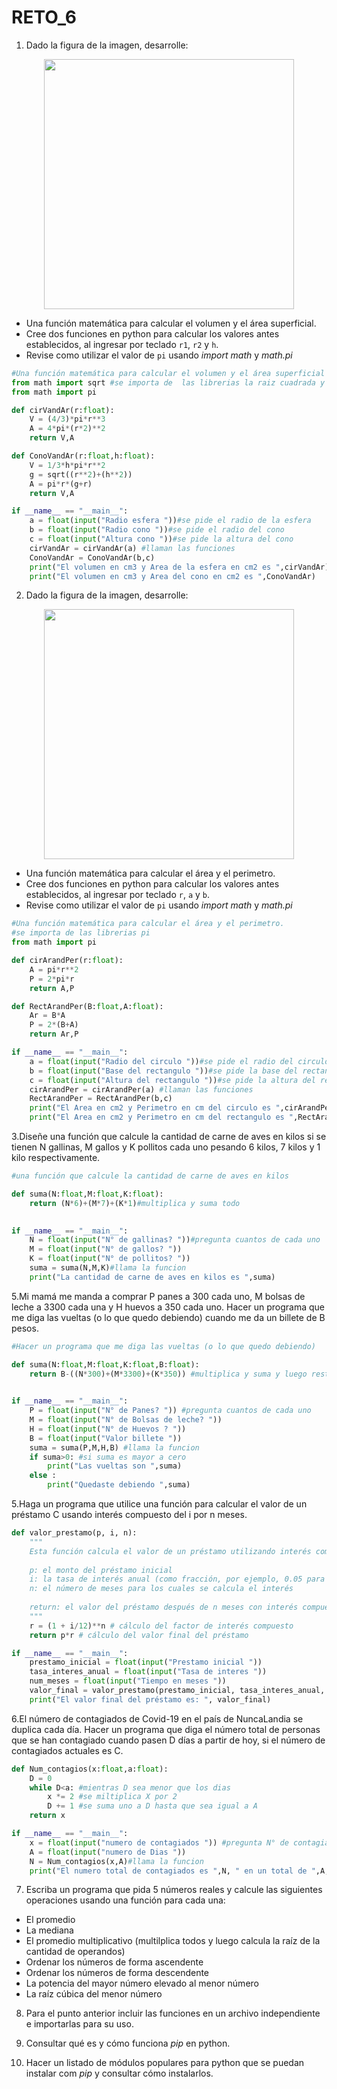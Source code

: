 # RETO_6

1. Dado la figura de la imagen, desarrolle:

<div align='center'>
<figure> <img src="https://i.postimg.cc/FRvCmpxx/image.png" alt="" width="400" height="auto"/></br>
<figcaption><b></b></figcaption></figure>
</div>

+ Una función matemática para calcular el volumen y el área superficial.
+ Cree dos funciones en python para calcular los valores antes establecidos, al ingresar por teclado `r1`, `r2` y `h`.
+ Revise como utilizar el valor de `pi` usando *import math* y *math.pi*

```python
#Una función matemática para calcular el volumen y el área superficial
from math import sqrt #se importa de  las librerias la raiz cuadrada y pi
from math import pi

def cirVandAr(r:float):
    V = (4/3)*pi*r**3 
    A = 4*pi*(r*2)**2
    return V,A

def ConoVandAr(r:float,h:float):
    V = 1/3*h*pi*r**2
    g = sqrt((r**2)+(h**2))
    A = pi*r*(g+r)
    return V,A

if __name__ == "__main__":
    a = float(input("Radio esfera "))#se pide el radio de la esfera
    b = float(input("Radio cono "))#se pide el radio del cono
    c = float(input("Altura cono "))#se pide la altura del cono
    cirVandAr = cirVandAr(a) #llaman las funciones
    ConoVandAr = ConoVandAr(b,c)
    print("El volumen en cm3 y Area de la esfera en cm2 es ",cirVandAr)
    print("El volumen en cm3 y Area del cono en cm2 es ",ConoVandAr)
```

2. Dado la figura de la imagen, desarrolle:

<div align='center'>
<figure> <img src="https://i.postimg.cc/1t4MrzsL/image.png" alt="" width="400" height="auto"/></br>
<figcaption><b></b></figcaption></figure>
</div>

+ Una función matemática para calcular el área y el perimetro.
+ Cree dos funciones en python para calcular los valores antes establecidos, al ingresar por teclado `r`, `a` y `b`.
+ Revise como utilizar el valor de `pi` usando *import math* y *math.pi*


```python
#Una función matemática para calcular el área y el perimetro.
#se importa de las librerias pi
from math import pi

def cirArandPer(r:float): 
    A = pi*r**2
    P = 2*pi*r
    return A,P

def RectArandPer(B:float,A:float):
    Ar = B*A
    P = 2*(B+A)
    return Ar,P

if __name__ == "__main__":
    a = float(input("Radio del circulo "))#se pide el radio del circulo
    b = float(input("Base del rectangulo "))#se pide la base del rectangulo
    c = float(input("Altura del rectangulo "))#se pide la altura del rectangulo
    cirArandPer = cirArandPer(a) #llaman las funciones
    RectArandPer = RectArandPer(b,c)
    print("El Area en cm2 y Perimetro en cm del circulo es ",cirArandPer)
    print("El Area en cm2 y Perimetro en cm del rectangulo es ",RectArandPer)
```

3.Diseñe una función que calcule la cantidad de carne de aves en kilos si se tienen N gallinas, M gallos y K pollitos cada uno pesando 6 kilos, 7 kilos y 1 kilo respectivamente.


```python
#una función que calcule la cantidad de carne de aves en kilos 

def suma(N:float,M:float,K:float):
    return (N*6)+(M*7)+(K*1)#multiplica y suma todo
    

if __name__ == "__main__":
    N = float(input("N° de gallinas? "))#pregunta cuantos de cada uno
    M = float(input("N° de gallos? "))
    K = float(input("N° de pollitos? "))
    suma = suma(N,M,K)#llama la funcion
    print("La cantidad de carne de aves en kilos es ",suma)
```

5.Mi mamá me manda a comprar P panes a 300 cada uno, M bolsas de leche a 3300 cada una y H huevos a 350 cada uno. Hacer un programa que me diga las vueltas (o lo que quedo debiendo) cuando me da un billete de B pesos.

```python
#Hacer un programa que me diga las vueltas (o lo que quedo debiendo)

def suma(N:float,M:float,K:float,B:float):
    return B-((N*300)+(M*3300)+(K*350)) #multiplica y suma y luego resta el billete
    

if __name__ == "__main__":
    P = float(input("N° de Panes? ")) #pregunta cuantos de cada uno
    M = float(input("N° de Bolsas de leche? "))
    H = float(input("N° de Huevos ? "))
    B = float(input("Valor billete "))
    suma = suma(P,M,H,B) #llama la funcion
    if suma>0: #si suma es mayor a cero
        print("Las vueltas son ",suma)
    else :
        print("Quedaste debiendo ",suma)
```

5.Haga un programa que utilice una función para calcular el valor de un préstamo C usando interés compuesto del i por n meses.

```python
def valor_prestamo(p, i, n):
    """
    Esta función calcula el valor de un préstamo utilizando interés compuesto.
    
    p: el monto del préstamo inicial
    i: la tasa de interés anual (como fracción, por ejemplo, 0.05 para una tasa del 5%)
    n: el número de meses para los cuales se calcula el interés
    
    return: el valor del préstamo después de n meses con interés compuesto
    """
    r = (1 + i/12)**n # cálculo del factor de interés compuesto
    return p*r # cálculo del valor final del préstamo

if __name__ == "__main__":
    prestamo_inicial = float(input("Prestamo inicial "))
    tasa_interes_anual = float(input("Tasa de interes "))
    num_meses = float(input("Tiempo en meses "))
    valor_final = valor_prestamo(prestamo_inicial, tasa_interes_anual, num_meses)
    print("El valor final del préstamo es: ", valor_final)
```

6.El número de contagiados de Covid-19 en el país de NuncaLandia se duplica cada día. Hacer un programa que diga el número total de personas que se han contagiado cuando pasen D días a partir de hoy, si el número de contagiados actuales es C.

```python
def Num_contagios(x:float,a:float):
    D = 0
    while D<a: #mientras D sea menor que los dias
        x *= 2 #se miltiplica X por 2
        D += 1 #se suma uno a D hasta que sea igual a A
    return x

if __name__ == "__main__":
    x = float(input("numero de contagiados ")) #pregunta N° de contagiados y de dias
    A = float(input("numero de Dias "))
    N = Num_contagios(x,A)#llama la funcion
    print("El numero total de contagiados es ",N, " en un total de ",A," dias" )
```

7. Escriba un programa que pida 5 números reales y calcule las siguientes operaciones usando una función para cada una:
  + El promedio
  + La mediana 
  + El promedio multiplicativo (multilplica todos y luego calcula la raíz de la cantidad de operandos)
  + Ordenar los números de forma ascendente
  + Ordenar los números de forma descendente
  + La potencia del mayor número elevado al menor número
  + La raíz cúbica del menor número

8. Para el punto anterior incluir las funciones en un archivo independiente e importarlas para su uso.

9. Consultar qué es y cómo funciona *pip* en python.

10. Hacer un listado de módulos populares para python que se puedan instalar com *pip* y consultar cómo instalarlos.

